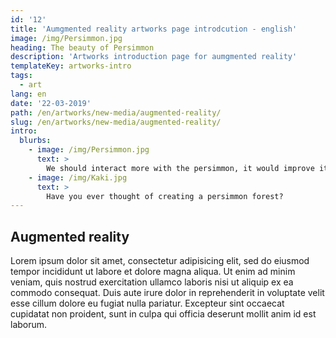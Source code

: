 ```yaml
---
id: '12'
title: 'Aumgmented reality artworks page introdcution - english'
image: /img/Persimmon.jpg
heading: The beauty of Persimmon
description: 'Artworks introduction page for aumgmented reality'
templateKey: artworks-intro
tags:
  - art
lang: en
date: '22-03-2019'
path: /en/artworks/new-media/augmented-reality/
slug: /en/artworks/new-media/augmented-reality/
intro:
  blurbs:
    - image: /img/Persimmon.jpg
      text: >
        We should interact more with the persimmon, it would improve its health!
    - image: /img/Kaki.jpg
      text: >
        Have you ever thought of creating a persimmon forest?
---
```


## Augmented reality

Lorem ipsum dolor sit amet, consectetur adipisicing elit, sed do eiusmod tempor incididunt ut labore et dolore magna aliqua. Ut enim ad minim veniam, quis nostrud exercitation ullamco laboris nisi ut aliquip ex ea commodo consequat. Duis aute irure dolor in reprehenderit in voluptate velit esse cillum dolore eu fugiat nulla pariatur. Excepteur sint occaecat cupidatat non proident, sunt in culpa qui officia deserunt mollit anim id est laborum.
